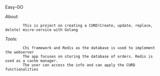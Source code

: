 Easy-GO


 *About:*

            This is project on creating a CURD(Create, update, replace, delete) micro-service with Golang

 *Tools:*

            Chi framework and Redis as the database is used to implement the webserver
            The app focuses on storing the database of orders. Redis is used as a cache manager.
            The user can access the info and can apply the CURD functionalities
